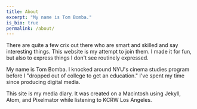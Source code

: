 ```yaml
---
title: About
excerpt: "My name is Tom Bomba."
is_bio: true
permalink: /about/
---
```


There are quite a few crix out there who are smart and skilled and say interesting things. This website is my attempt to join them. I made it for fun, but also to express things I don't see routinely expressed.

My name is Tom Bomba. I knocked around NYU's cinema studies program before I "dropped out of college to get an education." I've spent my time since producing digital media.

This site is my media diary. It was created on a Macintosh using Jekyll, Atom, and Pixelmator while listening to KCRW Los&nbsp;Angeles.
